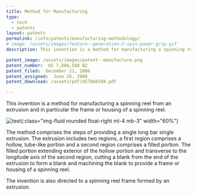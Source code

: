 ```yaml
---
title: Method for Manufacturing
type: 
  - tech
  - patents
layout: patents
permalink: /info/patents/manufacturing-methodology/
# image: /assets/images/feature--generation-2-spin-power-grip.gif
description: This invention is a method for manufacturing a spinning reel from an extrusion and in particular the frame or housing of a spinning reel. 

patent_image: /assets/images/patent--manufacture.png
patent_number:  US 7,886,588 B2
patent_filed:  December 21, 2006
patent_assigned:  June 26, 2008
patent_download: /assets/pdf/US7866588.pdf

---
```


This invention is a method for manufacturing a spinning reel from an extrusion and in particular the frame or housing of a spinning reel. 

![test](http://via.placeholder.com/1500x950){:class="img-fluid rounded float-right ml-4 mb-3" width="60%"}

The method comprises the steps of providing a single long bar single extrusion. The extrusion includes two regions, a first region comprises a hollow, tube-like portion and a second region comprises a filled portion. The filled portion extending exterior of the hollow portion and transverse to the longitude axis of the second region, cutting a blank from the end of the extrusion to form a blank and machining the blank to provide a frame or housing of a spinning reel. 

The invention is also directed to a spinning reel frame formed by an extrusion.